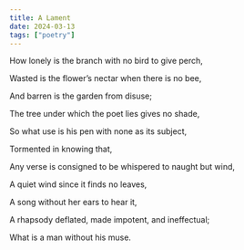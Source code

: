 ```yaml
---
title: A Lament
date: 2024-03-13
tags: ["poetry"]
---
```


How lonely is the branch with no bird to give perch,

Wasted is the flower’s nectar when there is no bee,

And barren is the garden from disuse;

The tree under which the poet lies gives no shade,

So what use is his pen with none as its subject,

Tormented in knowing that,

Any verse is consigned to be whispered to naught but wind,

A quiet wind since it finds no leaves,

A song without her ears to hear it,

A rhapsody deflated, made impotent, and ineffectual;

What is a man without his muse.